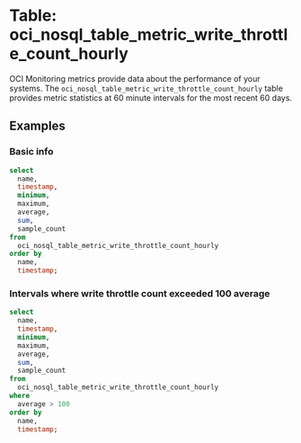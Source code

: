 # Table: oci_nosql_table_metric_write_throttle_count_hourly

OCI Monitoring metrics provide data about the performance of your systems. The `oci_nosql_table_metric_write_throttle_count_hourly` table provides metric statistics at 60 minute intervals for the most recent 60 days.

## Examples

### Basic info

```sql
select
  name,
  timestamp,
  minimum,
  maximum,
  average,
  sum,
  sample_count
from
  oci_nosql_table_metric_write_throttle_count_hourly
order by
  name,
  timestamp;
```

### Intervals where write throttle count exceeded 100 average

```sql
select
  name,
  timestamp,
  minimum,
  maximum,
  average,
  sum,
  sample_count
from
  oci_nosql_table_metric_write_throttle_count_hourly
where
  average > 100
order by
  name,
  timestamp;
```
